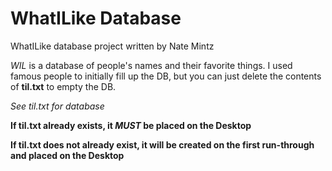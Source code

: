 # WhatILike Database
WhatILike database project written by Nate Mintz

*WIL* is a database of people's names and their favorite things. I used famous people to initially fill up the DB, but you can just delete the contents of **til.txt** to empty the DB.

*See til.txt for database*

**If til.txt already exists, it *MUST* be placed on the Desktop**

**If til.txt does not already exist, it will be created on the first run-through and placed on the Desktop**
